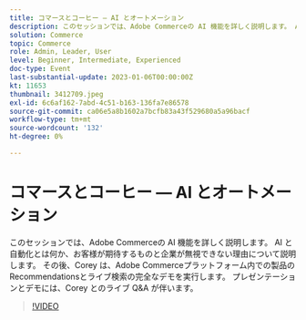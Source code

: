```yaml
---
title: コマースとコーヒー — AI とオートメーション
description: このセッションでは、Adobe Commerceの AI 機能を詳しく説明します。 AI と自動化とは何か、お客様が期待するものと企業が無視できない理由について説明します。 その後、Corey は、Adobe Commerceプラットフォーム内での製品のRecommendationsとライブ検索の完全なデモを実行します。 プレゼンテーションとデモには、Corey とのライブ Q&A が伴います。
solution: Commerce
topic: Commerce
role: Admin, Leader, User
level: Beginner, Intermediate, Experienced
doc-type: Event
last-substantial-update: 2023-01-06T00:00:00Z
kt: 11653
thumbnail: 3412709.jpeg
exl-id: 6c6af162-7abd-4c51-b163-136fa7e86578
source-git-commit: ca06e5a8b1602a7bcfb83a43f529680a5a96bacf
workflow-type: tm+mt
source-wordcount: '132'
ht-degree: 0%

---
```


# コマースとコーヒー — AI とオートメーション

このセッションでは、Adobe Commerceの AI 機能を詳しく説明します。 AI と自動化とは何か、お客様が期待するものと企業が無視できない理由について説明します。 その後、Corey は、Adobe Commerceプラットフォーム内での製品のRecommendationsとライブ検索の完全なデモを実行します。 プレゼンテーションとデモには、Corey とのライブ Q&amp;A が伴います。

>[!VIDEO](https://video.tv.adobe.com/v/3412709/?quality=12&learn=on)
